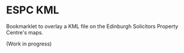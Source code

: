# ESPC KML
Bookmarklet to overlay a KML file on the Edinburgh Solicitors Property
Centre's maps.

(Work in progress)
